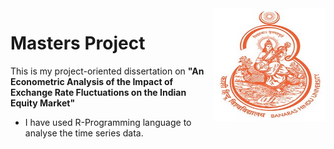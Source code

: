 <img align="right" width="180" height="180" src="BHU logo.jpg">

# Masters Project
This is my project-oriented dissertation on **"An Econometric Analysis of the Impact of Exchange Rate Fluctuations on the Indian Equity Market"**
- I have used R-Programming language to analyse the time series data. 

